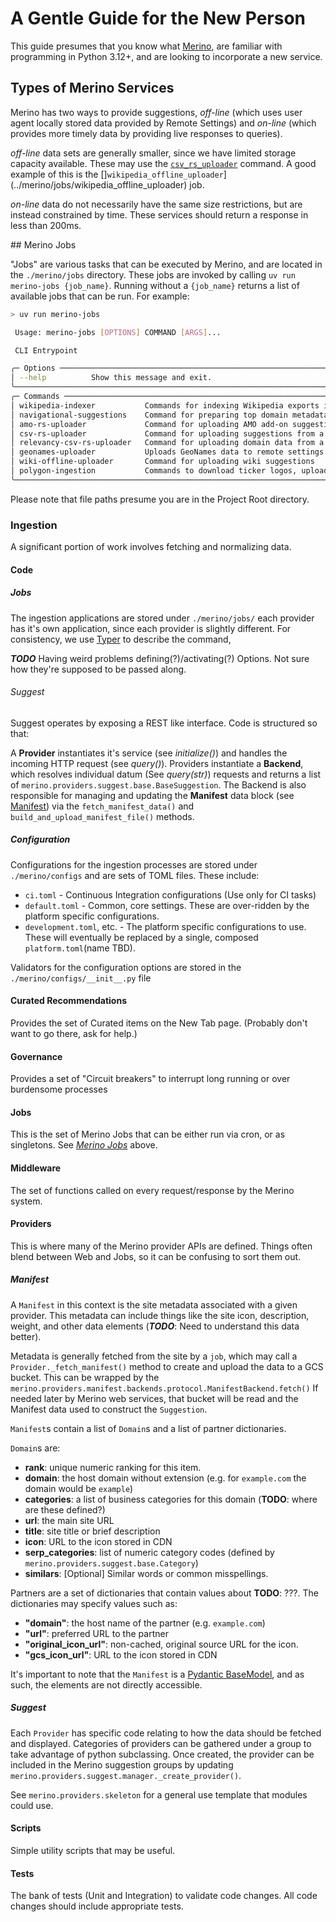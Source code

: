# A Gentle Guide for the New Person

This guide presumes that you know what [Merino](intro.md), are familiar with programming in Python 3.12+, and are looking to incorporate a new service.

## Types of Merino Services

Merino has two ways to provide suggestions, _off-line_ (which uses user agent locally stored data provided by Remote Settings) and _on-line_ (which provides more timely data by providing live responses to queries).

_off-line_ data sets are generally smaller, since we have limited storage capacity available. These may use the [`csv_rs_uploader`](../merino/jobs/csv_rs_uploader) command. A good example of this is the []`wikipedia_offline_uploader`](../merino/jobs/wikipedia_offline_uploader) job.

_on-line_ data do not necessarily have the same size restrictions, but are instead constrained by time. These services should return a response in less than 200ms.

<a name="jobs"/>
## Merino Jobs

"Jobs" are various tasks that can be executed by Merino, and are located in the `./merino/jobs` directory. These jobs are invoked by calling `uv run merino-jobs {job_name}`. Running without a `{job_name}` returns a list of available jobs that can be run. For example:

```bash
> uv run merino-jobs

 Usage: merino-jobs [OPTIONS] COMMAND [ARGS]...

 CLI Entrypoint

╭─ Options ─────────────────────────────────────────────────────────────────────────────────────────────────────────╮
│ --help          Show this message and exit.                                                            │
╰────────────────────────────────────────────────────────────────────────────────────────────────────────────────────╯
╭─ Commands ────────────────────────────────────────────────────────────────────────────────────────────────────────╮
│ wikipedia-indexer           Commands for indexing Wikipedia exports into Elasticsearch                 │
│ navigational-suggestions    Command for preparing top domain metadata for navigational suggestions     │
│ amo-rs-uploader             Command for uploading AMO add-on suggestions to remote settings            │
│ csv-rs-uploader             Command for uploading suggestions from a CSV file to remote settings       │
│ relevancy-csv-rs-uploader   Command for uploading domain data from a CSV file to remote settings       │
│ geonames-uploader           Uploads GeoNames data to remote settings                                   │
│ wiki-offline-uploader       Command for uploading wiki suggestions                                     │
│ polygon-ingestion           Commands to download ticker logos, upload to GCS, and generate manifest    │
╰────────────────────────────────────────────────────────────────────────────────────────────────────────────────────╯
```

Please note that file paths presume you are in the Project Root directory.

### Ingestion

A significant portion of work involves fetching and normalizing data.

#### Code

##### Jobs

The ingestion applications are stored under `./merino/jobs/` each provider has it's own application, since each provider is slightly different. For consistency, we use [Typer](https://typer.tiangolo.com/tutorial/) to describe the command,

_**TODO**_ Having weird problems defining(?)/activating(?) Options. Not sure how they're supposed to be passed along.

###### Suggest

Suggest operates by exposing a REST like interface. Code is structured so that:

A **Provider** instantiates it's service (see _initialize()_) and handles the incoming HTTP request (see _query()_).
Providers instantiate a **Backend**, which resolves individual datum (See _query(str)_) requests and returns a list of `merino.providers.suggest.base.BaseSuggestion`. The Backend is also responsible for managing and updating the **Manifest** data block (see [Manifest](#manifest)) via the `fetch_manifest_data()` and `build_and_upload_manifest_file()` methods.

##### Configuration

Configurations for the ingestion processes are stored under `./merino/configs` and are sets of TOML files. These include:

- `ci.toml` - Continuous Integration configurations (Use only for CI tasks)
- `default.toml` - Common, core settings. These are over-ridden by the platform specific configurations.
- `development.toml`, etc. - The platform specific configurations to use. These will eventually be replaced by a single, composed `platform.toml`(name TBD).

Validators for the configuration options are stored in the `./merino/configs/__init__.py` file

#### Curated Recommendations

Provides the set of Curated items on the New Tab page. (Probably don't want to go there, ask for help.)

#### Governance

Provides a set of "Circuit breakers" to interrupt long running or over burdensome processes

#### Jobs

This is the set of Merino Jobs that can be either run via cron, or as singletons. See [_Merino Jobs_](#jobs) above.

#### Middleware

The set of functions called on every request/response by the Merino system.

#### Providers

This is where many of the Merino provider APIs are defined. Things often blend between Web and Jobs, so it can be confusing to sort them out.

<a name="manifest" />

##### Manifest

A `Manifest` in this context is the site metadata associated with a given provider. This metadata can include things like the site icon, description, weight, and other data elements (_**TODO**_: Need to understand this data better).

Metadata is generally fetched from the site by a `job`, which may call a `Provider._fetch_manifest()` method to create and upload the data to a GCS bucket. This can be wrapped by the `merino.providers.manifest.backends.protocol.ManifestBackend.fetch()` If needed later by Merino web services, that bucket will be read and the Manifest data used to construct the `Suggestion`.

`Manifest`s contain a list of `Domain`s and a list of partner dictionaries.

`Domain`s are:

- **rank**: unique numeric ranking for this item.
- **domain**: the host domain without extension (e.g. for `example.com` the domain would be `example`)
- **categories**: a list of business categories for this domain (**TODO**: where are these defined?)
- **url**: the main site URL
- **title**: site title or brief description
- **icon**: URL to the icon stored in CDN
- **serp_categories**: list of numeric category codes (defined by `merino.providers.suggest.base.Category`)
- **similars**: [Optional] Similar words or common misspellings.

Partners are a set of dictionaries that contain values about **TODO**: ???. The dictionaries may specify values such as:

- **"domain"**: the host name of the partner (e.g. `example.com`)
- **"url"**: preferred URL to the partner
- **"original_icon_url"**: non-cached, original source URL for the icon.
- **"gcs_icon_url"**: URL to the icon stored in CDN

It's important to note that the `Manifest` is a [Pydantic BaseModel](https://docs.pydantic.dev/latest/api/base_model/), and as such, the elements are not directly accessible.

##### Suggest

Each `Provider` has specific code relating to how the data should be fetched and displayed. Categories of providers can be gathered under a group to take advantage of python subclassing. Once created, the provider can be included in the Merino suggestion groups by updating `merino.providers.suggest.manager._create_provider()`.

See `merino.providers.skeleton` for a general use template that modules could use.

#### Scripts

Simple utility scripts that may be useful.

#### Tests

The bank of tests (Unit and Integration) to validate code changes. All code changes should include appropriate tests.

